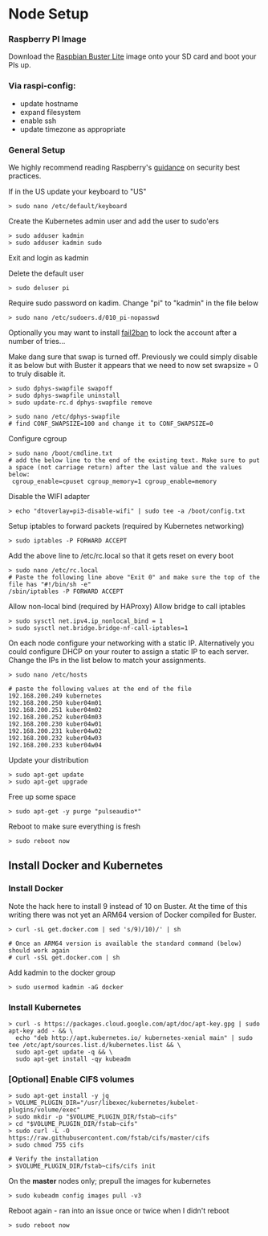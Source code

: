 # Node Setup

### Raspberry PI Image
Download the [Raspbian Buster Lite](https://downloads.raspberrypi.org/raspbian_lite/images/raspbian_lite-2019-07-12/2019-07-10-raspbian-buster-lite.zip) image onto your SD card and boot your PIs up.

### Via raspi-config:
- update hostname
- expand filesystem
- enable ssh
- update timezone as appropriate

### General Setup
We highly recommend reading Raspberry's [guidance](https://www.raspberrypi.org/documentation/configuration/security.md) on security best practices.


If in the US update your keyboard to "US"
```
> sudo nano /etc/default/keyboard
```

Create the Kubernetes admin user and add the user to sudo'ers
```
> sudo adduser kadmin
> sudo adduser kadmin sudo
```

Exit and login as kadmin

Delete the default user
```
> sudo deluser pi
```

Require sudo password on kadim. Change "pi" to "kadmin" in the file below
```
> sudo nano /etc/sudoers.d/010_pi-nopasswd
```

Optionally you may want to install [fail2ban](https://www.fail2ban.org/wiki/index.php/Main_Page) to lock the account after a number of tries...

Make dang sure that swap is turned off. Previously we could simply disable it as below but with Buster it appears that we need to now set swapsize = 0 to truly disable it.
```
> sudo dphys-swapfile swapoff
> sudo dphys-swapfile uninstall
> sudo update-rc.d dphys-swapfile remove

> sudo nano /etc/dphys-swapfile
# find CONF_SWAPSIZE=100 and change it to CONF_SWAPSIZE=0
```

Configure cgroup
```
> sudo nano /boot/cmdline.txt
# add the below line to the end of the existing text. Make sure to put a space (not carriage return) after the last value and the values below:
 cgroup_enable=cpuset cgroup_memory=1 cgroup_enable=memory
```

Disable the WIFI adapter
```
> echo "dtoverlay=pi3-disable-wifi" | sudo tee -a /boot/config.txt
```

Setup iptables to forward packets (required by Kubernetes networking)
```
> sudo iptables -P FORWARD ACCEPT
```

Add the above line to /etc/rc.local so that it gets reset on every boot
```
> sudo nano /etc/rc.local
# Paste the following line above "Exit 0" and make sure the top of the file has "#!/bin/sh -e"
/sbin/iptables -P FORWARD ACCEPT
```

Allow non-local bind (required by HAProxy)
Allow bridge to call iptables
```
> sudo sysctl net.ipv4.ip_nonlocal_bind = 1
> sudo sysctl net.bridge.bridge-nf-call-iptables=1
```

On each node configure your networking with a static IP. Alternatively you could configure DHCP on your router to assign a static IP to each server. Change the IPs in the list below to match your assignments.
```
> sudo nano /etc/hosts

# paste the following values at the end of the file
192.168.200.249 kubernetes
192.168.200.250 kuber04m01
192.168.200.251 kuber04m02
192.168.200.252 kuber04m03
192.168.200.230 kuber04w01
192.168.200.231 kuber04w02
192.168.200.232 kuber04w03
192.168.200.233 kuber04w04
```

Update your distribution
```
> sudo apt-get update
> sudo apt-get upgrade
```

Free up some space
```
> sudo apt-get -y purge "pulseaudio*"
```

Reboot to make sure everything is fresh
```
> sudo reboot now
```

## Install Docker and Kubernetes

### Install Docker

Note the hack here to install 9 instead of 10 on Buster. At the time of this writing there was not yet an ARM64 version of Docker compiled for Buster.
```
> curl -sL get.docker.com | sed 's/9)/10)/' | sh

# Once an ARM64 version is available the standard command (below) should work again
# curl -sSL get.docker.com | sh
```

Add kadmin to the docker group
```
> sudo usermod kadmin -aG docker
```

### Install Kubernetes

```
> curl -s https://packages.cloud.google.com/apt/doc/apt-key.gpg | sudo apt-key add - && \
  echo "deb http://apt.kubernetes.io/ kubernetes-xenial main" | sudo tee /etc/apt/sources.list.d/kubernetes.list && \
  sudo apt-get update -q && \
  sudo apt-get install -qy kubeadm
```

### [Optional] Enable CIFS volumes
```
> sudo apt-get install -y jq
> VOLUME_PLUGIN_DIR="/usr/libexec/kubernetes/kubelet-plugins/volume/exec"
> sudo mkdir -p "$VOLUME_PLUGIN_DIR/fstab~cifs"
> cd "$VOLUME_PLUGIN_DIR/fstab~cifs"
> sudo curl -L -O https://raw.githubusercontent.com/fstab/cifs/master/cifs
> sudo chmod 755 cifs

# Verify the installation
> $VOLUME_PLUGIN_DIR/fstab~cifs/cifs init
```

On the **master** nodes only; prepull the images for kubernetes
```
> sudo kubeadm config images pull -v3
```

Reboot again - ran into an issue once or twice when I didn't reboot
```
> sudo reboot now
```
